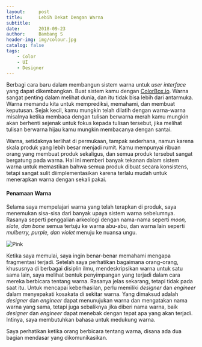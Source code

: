 ```yaml
---
layout:     post
title:      Lebih Dekat Dengan Warna
subtitle:   
date:       2018-09-23
author:     Bambang S
header-img: img/colour.jpg
catalog: false
tags:
    - Color
    - UI
    - Designer
---
```


Berbagi cara baru dalam membangun sistem warna untuk _user interface_ yang dapat dikembangkan. Buat sistem kamu dengan [ColorBox.io](https://www.colorbox.io/). Warna sangat penting dalam melihat dunia, dan itu tidak bisa lebih dari antarmuka. Warna memandu kita untuk memprediksi, memahami, dan membuat keputusan. Sejak kecil, kamu mungkin telah dilatih dengan warna-warna misalnya ketika membaca dengan tulisan berwarna merah kamu mungkin akan berhenti sejenak untuk fokus kepada tulisan tersebut, jika melihat tulisan berwarna hijau kamu mungkin membacanya dengan santai.

Warna, setidaknya terlihat di permukaan, tampak sederhana, namun karena skala produk yang lebih besar menjadi rumit. Kamu mempunyai ribuan orang yang membuat produk sekaligus, dan semua produk tersebut sangat bergatung pada warna. Hal ini memberi banyak tekanan dalam sistem warna untuk memastikan bahwa semua produk dibuat secara konsistens, tetapi sangat sulit diimplementasikan karena terlalu mudah untuk menerapkan warna dengan sekali pakai.

#### Penamaan Warna

Selama saya mempelajari warna yang telah terapkan di produk, saya menemukan sisa-sisa dari banyak upaya sistem warna sebelumnya. Rasanya seperti penggalian arkeologi dengan nama-nama seperti _moon, slate, dan bone_ semua tertuju ke warna abu-abu, dan warna lain seperti _mulberry, purple, dan violet_ menuju ke nuansa ungu.

![Pink](https://bamsarts.github.io/img/pink.png)

Ketika saya memulai, saya ingin benar-benar memahami mengapa fragmentasi terjadi. Setelah saya perhatikan bagaimana orang-orang, khususnya di berbagai disiplin ilmu, mendeskripsikan warna untuk satu sama lain, saya melihat bentuk penyimpangan yang terjadi dalam cara mereka berbicara tentang warna. Rasanya jelas sekarang, tetapi tidak pada saat itu. Untuk mencapai keberhasilan, perlu memiliki _designer_ dan _engineer_ dalam menyepakati kosakata di sekitar warna. Yang dimaksud adalah _designer_ dan _engineer_ dapat menunujukan warna dan mengatakan nama warna yang sama, tetapi juga sebaliknya jika diberi nama warna, baik _designer_ dan _engineer_ dapat menebak dengan tepat apa yang akan terjadi. Intinya, saya membutuhkan bahasa untuk medukung warna.

Saya perhatikan ketika orang berbicara tentang warna, disana ada dua bagian mendasar yang dikomunikasikan.